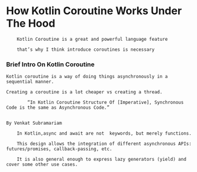 # How Kotlin Coroutine Works Under The Hood
```
    Kotlin Coroutine is a great and powerful language feature

    that’s why I think introduce coroutines is necessary
```

### Brief Intro On Kotlin Coroutine

```
Kotlin coroutine is a way of doing things asynchronously in a sequential manner.

Creating a coroutine is a lot cheaper vs creating a thread.

        “In Kotlin Coroutine Structure Of [Imperative], Synchronous Code is the same as Asynchronous Code.”

                                                                                    By Venkat Subramariam
```

```
    In Kotlin,async and await are not  keywords, but merely functions.

    This design allows the integration of different asynchronous APIs: futures/promises, callback-passing, etc.

    It is also general enough to express lazy generators (yield) and cover some other use cases.
```



















































































